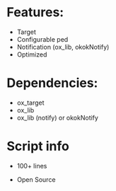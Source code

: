 # Features:
* Target 
* Configurable ped
* Notification (ox_lib, okokNotify)
* Optimized
# Dependencies:
* ox_target
* ox_lib
* ox_lib (notify) or okokNotify
# Script info
* 100+ lines
- Open Source
